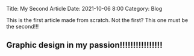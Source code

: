 Title: My Second Article
Date: 2021-10-06 8:00
Category: Blog

This is the first article made from scratch. Not the first? This one must be the second!!!

## Graphic design in my passion!!!!!!!!!!!!!!!!